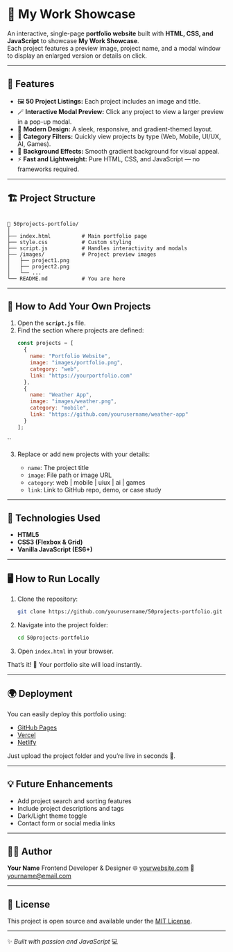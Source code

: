 
# 🎨 My Work Showcase

An interactive, single-page **portfolio website** built with **HTML, CSS, and JavaScript** to showcase **My Work Showcase**.  
Each project features a preview image, project name, and a modal window to display an enlarged version or details on click.

---

## 🚀 Features

- 🖼️ **50 Project Listings:** Each project includes an image and title.  
- 🪄 **Interactive Modal Preview:** Click any project to view a larger preview in a pop-up modal.  
- 🎨 **Modern Design:** A sleek, responsive, and gradient-themed layout.  
- 🧭 **Category Filters:** Quickly view projects by type (Web, Mobile, UI/UX, AI, Games).  
- 🌈 **Background Effects:** Smooth gradient background for visual appeal.  
- ⚡ **Fast and Lightweight:** Pure HTML, CSS, and JavaScript — no frameworks required.

---

## 🏗️ Project Structure

```

📁 50projects-portfolio/
│
├── index.html          # Main portfolio page
├── style.css           # Custom styling
├── script.js           # Handles interactivity and modals
├── /images/            # Project preview images
│   ├── project1.png
│   ├── project2.png
│   └── ...
└── README.md           # You are here

````

---

## 🧩 How to Add Your Own Projects

1. Open the **`script.js`** file.
2. Find the section where projects are defined:
   ```js
   const projects = [
     {
       name: "Portfolio Website",
       image: "images/portfolio.png",
       category: "web",
       link: "https://yourportfolio.com"
     },
     {
       name: "Weather App",
       image: "images/weather.png",
       category: "mobile",
       link: "https://github.com/yourusername/weather-app"
     }
   ];
``

3. Replace or add new projects with your details:

   * `name`: The project title
   * `image`: File path or image URL
   * `category`: web | mobile | uiux | ai | games
   * `link`: Link to GitHub repo, demo, or case study

---

## 🧠 Technologies Used

* **HTML5**
* **CSS3 (Flexbox & Grid)**
* **Vanilla JavaScript (ES6+)**

---

## 🖥️ How to Run Locally

1. Clone the repository:

   ```bash
   git clone https://github.com/yourusername/50projects-portfolio.git
   ```
2. Navigate into the project folder:

   ```bash
   cd 50projects-portfolio
   ```
3. Open `index.html` in your browser.

That’s it! 🎉 Your portfolio site will load instantly.

---

## 🌍 Deployment

You can easily deploy this portfolio using:

* [GitHub Pages](https://pages.github.com/)
* [Vercel](https://vercel.com/)
* [Netlify](https://www.netlify.com/)

Just upload the project folder and you’re live in seconds 🚀.

---

## 💡 Future Enhancements

* Add project search and sorting features
* Include project descriptions and tags
* Dark/Light theme toggle
* Contact form or social media links

---

## 🧑‍💻 Author

**Your Name**
Frontend Developer & Designer
🌐 [yourwebsite.com](https://yourwebsite.com)
📧 [yourname@email.com](mailto:yourname@email.com)

---

## 🪪 License

This project is open source and available under the [MIT License](LICENSE).

---

✨ *Built with passion and JavaScript* 💻

```
